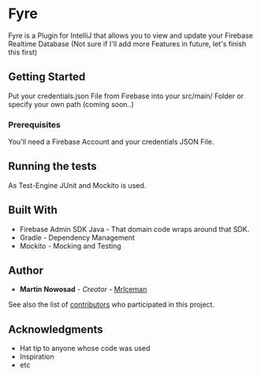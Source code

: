 # Fyre

Fyre is a Plugin for IntelliJ that allows you to view and update your Firebase Realtime Database (Not sure if I'll add more Features in future, let's finish this first)

## Getting Started

Put your credentials.json File from Firebase into your src/main/ Folder or specify your own path (coming soon..)

### Prerequisites

You'll need a Firebase Account and your credentials JSON File.


## Running the tests

As Test-Engine JUnit and Mockito is used.

## Built With

* Firebase Admin SDK Java - That domain code wraps around that SDK. 
* Gradle - Dependency Management
* Mockito - Mocking and Testing


## Author

* **Martin Nowosad** - *Creator* - [MrIceman](https://github.com/MrIceman)

See also the list of [contributors](https://github.com/your/project/contributors) who participated in this project.


## Acknowledgments

* Hat tip to anyone whose code was used
* Inspiration
* etc
